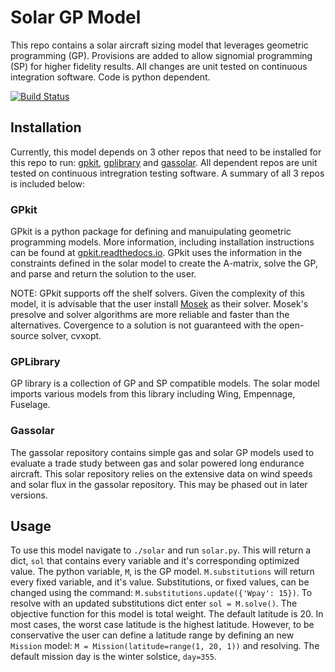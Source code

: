 # Solar GP Model

This repo contains a solar aircraft sizing model that leverages geometric programming (GP).  Provisions are added to allow signomial programming (SP) for higher fidelity results.  All changes are unit tested on continuous integration software.  Code is python dependent. 

[![Build Status](https://acdl.mit.edu/csi/buildStatus/icon?job=gpkit_ResearchModel_solar_Push)](https://acdl.mit.edu/csi/job/gpkit_ResearchModel_solar_Push/)

## Installation

Currently, this model depends on 3 other repos that need to be installed for this repo to run: [gpkit](https://github.com/convexengineering/gpkit), [gplibrary](https://github.com/convexengineering/gplibrary) and [gassolar](https://github.com/convexengineering/gassolar).  All dependent repos are unit tested on continuous intregration testing software.  A summary of all 3 repos is included below: 

### GPkit 

GPkit is a python package for defining and manuipulating geometric programming models.  More information, including installation instructions can be found at [gpkit.readthedocs.io](gpkit.readthedocs.io).  GPkit uses the information in the constraints defined in the solar model to create the A-matrix, solve the GP, and parse and return the solution to the user.  

NOTE: GPkit supports off the shelf solvers.  Given the complexity of this model, it is advisable that the user install [Mosek](https://www.mosek.com/downloads/) as their solver.  Mosek's presolve and solver algorithms are more reliable and faster than the alternatives.  Covergence to a solution is not guaranteed with the open-source solver, cvxopt.

### GPLibrary

GP library is a collection of GP and SP compatible models.  The solar model imports various models from this library including Wing, Empennage, Fuselage. 

### Gassolar

The gassolar repository contains simple gas and solar GP models used to evaluate a trade study between gas and solar powered long endurance aircraft.  This solar repository relies on the extensive data on wind speeds and solar flux in the gassolar repository. This may be phased out in later versions.

## Usage

To use this model navigate to `./solar` and run `solar.py`.  This will return a dict, `sol` that contains every variable and it's corresponding optimized value.  The python variable, `M`, is the GP model.  `M.substitutions` will return every fixed variable, and it's value.  Substitutions, or fixed values, can be changed using the command: `M.substitutions.update({'Wpay': 15})`. To resolve with an updated substitutions dict enter `sol = M.solve()`.  The objective function for this model is total weight.  The default latitude is 20.    In most cases, the worst case latitude is the highest latitude.  However, to be conservative the user can define a latitude range by defining an new `Mission` model: `M = Mission(latitude=range(1, 20, 1))` and resolving.  The default mission day is the winter solstice, `day=355`.


